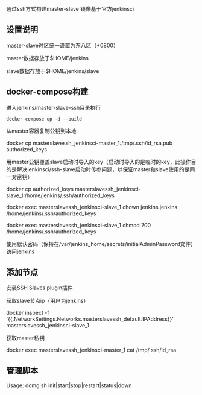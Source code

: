 通过ssh方式构建master-slave
镜像基于官方jenkinsci

## 设置说明

master-slave时区统一设置为东八区（+0800）

master数据存放于$HOME/jenkins

slave数据存放于$HOME/jenkins/slave

## docker-compose构建

进入jenkins/master-slave-ssh目录执行

`docker-compose up -d --build`

从master容器复制公钥到本地

docker cp masterslavessh_jenkinsci-master_1:/tmp/.ssh/id_rsa.pub authorized_keys

用master公钥覆盖slave启动时导入的key（启动时导入的是临时的key，此操作目的是解决jenkinsci/ssh-slave启动时传参问题，以保证master和slave使用的是同一对密钥）

docker cp authorized_keys masterslavessh_jenkinsci-slave_1:/home/jenkins/.ssh/authorized_keys

docker exec masterslavessh_jenkinsci-slave_1 chown jenkins.jenkins /home/jenkins/.ssh/authorized_keys

docker exec masterslavessh_jenkinsci-slave_1 chmod 700 /home/jenkins/.ssh/authorized_keys

使用默认密码（保持在/var/jenkins_home/secrets/initialAdminPassword文件）访问[jenkins](http://127.0.0.1:8080/)

## 添加节点

安装SSH Slaves plugin插件

获取slave节点ip（用户为jenkins）

docker inspect -f '{{.NetworkSettings.Networks.masterslavessh_default.IPAddress}}' masterslavessh_jenkinsci-slave_1

获取master私钥

docker exec masterslavessh_jenkinsci-master_1 cat /tmp/.ssh/id_rsa

## 管理脚本

Usage: dcmg.sh init|start|stop|restart|status|down
